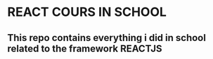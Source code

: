 # REACT COURS IN SCHOOL

## This repo contains everything i did in school related to the framework REACTJS
